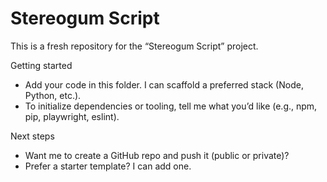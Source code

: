 # Stereogum Script

This is a fresh repository for the “Stereogum Script” project.

Getting started
- Add your code in this folder. I can scaffold a preferred stack (Node, Python, etc.).
- To initialize dependencies or tooling, tell me what you’d like (e.g., npm, pip, playwright, eslint).

Next steps
- Want me to create a GitHub repo and push it (public or private)?
- Prefer a starter template? I can add one.

